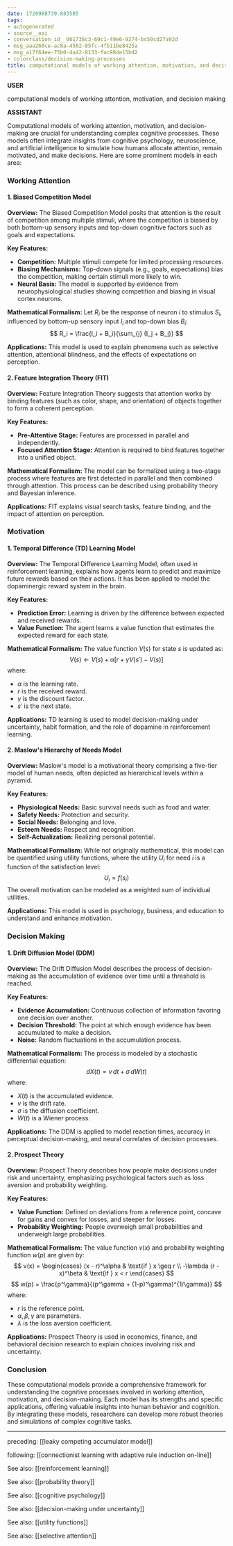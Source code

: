 ```yaml
---
date: 1720988739.883585
tags:
- autogenerated
- source__oai
- conversation_id__061738c3-69c1-49e6-9274-bc50cd27a92d
- msg_aaa268ce-ac8a-4582-85fc-4fb11be8425a
- msg_a17f64ee-75b0-4a42-8133-fac98de15bd2
- colorclass/decision-making-processes
title: computational models of working attention, motivation, and decision making
---
```


**USER**

computational models of working attention, motivation, and decision making


**ASSISTANT**

Computational models of working attention, motivation, and decision-making are crucial for understanding complex cognitive processes. These models often integrate insights from cognitive psychology, neuroscience, and artificial intelligence to simulate how humans allocate attention, remain motivated, and make decisions. Here are some prominent models in each area:

### Working Attention

#### 1. **Biased Competition Model**

**Overview:**
The Biased Competition Model posits that attention is the result of competition among multiple stimuli, where the competition is biased by both bottom-up sensory inputs and top-down cognitive factors such as goals and expectations.

**Key Features:**
- **Competition:** Multiple stimuli compete for limited processing resources.
- **Biasing Mechanisms:** Top-down signals (e.g., goals, expectations) bias the competition, making certain stimuli more likely to win.
- **Neural Basis:** The model is supported by evidence from neurophysiological studies showing competition and biasing in visual cortex neurons.

**Mathematical Formalism:**
Let $R_i$ be the response of neuron $i$ to stimulus $S_i$, influenced by bottom-up sensory input $I_i$ and top-down bias $B_i$:
$$
R_i = \frac{I_i + B_i}{\sum_{j} (I_j + B_j)}
$$

**Applications:**
This model is used to explain phenomena such as selective attention, attentional blindness, and the effects of expectations on perception.

#### 2. **Feature Integration Theory (FIT)**

**Overview:**
Feature Integration Theory suggests that attention works by binding features (such as color, shape, and orientation) of objects together to form a coherent perception.

**Key Features:**
- **Pre-Attentive Stage:** Features are processed in parallel and independently.
- **Focused Attention Stage:** Attention is required to bind features together into a unified object.

**Mathematical Formalism:**
The model can be formalized using a two-stage process where features are first detected in parallel and then combined through attention. This process can be described using probability theory and Bayesian inference.

**Applications:**
FIT explains visual search tasks, feature binding, and the impact of attention on perception.

### Motivation

#### 1. **Temporal Difference (TD) Learning Model**

**Overview:**
The Temporal Difference Learning Model, often used in reinforcement learning, explains how agents learn to predict and maximize future rewards based on their actions. It has been applied to model the dopaminergic reward system in the brain.

**Key Features:**
- **Prediction Error:** Learning is driven by the difference between expected and received rewards.
- **Value Function:** The agent learns a value function that estimates the expected reward for each state.

**Mathematical Formalism:**
The value function $V(s)$ for state $s$ is updated as:
$$
V(s) \leftarrow V(s) + \alpha [r + \gamma V(s') - V(s)]
$$
where:
- $\alpha$ is the learning rate.
- $r$ is the received reward.
- $\gamma$ is the discount factor.
- $s'$ is the next state.

**Applications:**
TD learning is used to model decision-making under uncertainty, habit formation, and the role of dopamine in reinforcement learning.

#### 2. **Maslow's Hierarchy of Needs Model**

**Overview:**
Maslow's model is a motivational theory comprising a five-tier model of human needs, often depicted as hierarchical levels within a pyramid.

**Key Features:**
- **Physiological Needs:** Basic survival needs such as food and water.
- **Safety Needs:** Protection and security.
- **Social Needs:** Belonging and love.
- **Esteem Needs:** Respect and recognition.
- **Self-Actualization:** Realizing personal potential.

**Mathematical Formalism:**
While not originally mathematical, this model can be quantified using utility functions, where the utility $U_i$ for need $i$ is a function of the satisfaction level:
$$
U_i = f(s_i)
$$
The overall motivation can be modeled as a weighted sum of individual utilities.

**Applications:**
This model is used in psychology, business, and education to understand and enhance motivation.

### Decision Making

#### 1. **Drift Diffusion Model (DDM)**

**Overview:**
The Drift Diffusion Model describes the process of decision-making as the accumulation of evidence over time until a threshold is reached.

**Key Features:**
- **Evidence Accumulation:** Continuous collection of information favoring one decision over another.
- **Decision Threshold:** The point at which enough evidence has been accumulated to make a decision.
- **Noise:** Random fluctuations in the accumulation process.

**Mathematical Formalism:**
The process is modeled by a stochastic differential equation:
$$
dX(t) = v \, dt + \sigma \, dW(t)
$$
where:
- $X(t)$ is the accumulated evidence.
- $v$ is the drift rate.
- $\sigma$ is the diffusion coefficient.
- $W(t)$ is a Wiener process.

**Applications:**
The DDM is applied to model reaction times, accuracy in perceptual decision-making, and neural correlates of decision processes.

#### 2. **Prospect Theory**

**Overview:**
Prospect Theory describes how people make decisions under risk and uncertainty, emphasizing psychological factors such as loss aversion and probability weighting.

**Key Features:**
- **Value Function:** Defined on deviations from a reference point, concave for gains and convex for losses, and steeper for losses.
- **Probability Weighting:** People overweigh small probabilities and underweigh large probabilities.

**Mathematical Formalism:**
The value function $v(x)$ and probability weighting function $w(p)$ are given by:
$$
v(x) = \begin{cases} 
(x - r)^\alpha & \text{if } x \geq r \\
-\lambda (r - x)^\beta & \text{if } x < r 
\end{cases}
$$
$$
w(p) = \frac{p^\gamma}{(p^\gamma + (1-p)^\gamma)^{1/\gamma}}
$$
where:
- $r$ is the reference point.
- $\alpha, \beta, \gamma$ are parameters.
- $\lambda$ is the loss aversion coefficient.

**Applications:**
Prospect Theory is used in economics, finance, and behavioral decision research to explain choices involving risk and uncertainty.

### Conclusion

These computational models provide a comprehensive framework for understanding the cognitive processes involved in working attention, motivation, and decision-making. Each model has its strengths and specific applications, offering valuable insights into human behavior and cognition. By integrating these models, researchers can develop more robust theories and simulations of complex cognitive tasks.


---

preceding: [[leaky competing accumulator model]]  


following: [[connectionist learning with adaptive rule induction on-line]]

See also: [[reinforcement learning]]


See also: [[probability theory]]


See also: [[cognitive psychology]]


See also: [[decision-making under uncertainty]]


See also: [[utility functions]]


See also: [[selective attention]]